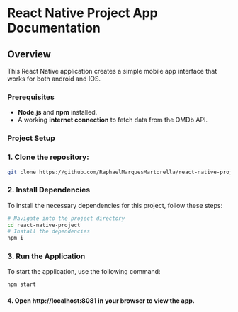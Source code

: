 # React Native Project App Documentation

## Overview

This React Native application creates a simple mobile app interface that works for both android and IOS.
### Prerequisites

- **Node.js** and **npm** installed.
- A working **internet connection** to fetch data from the OMDb API.

### Project Setup

### 1. **Clone the repository**:
   ```bash
   git clone https://github.com/RaphaelMarquesMartorella/react-native-project
```
   
### 2. Install Dependencies

To install the necessary dependencies for this project, follow these steps:
   ```bash
   # Navigate into the project directory
   cd react-native-project
   # Install the dependencies
   npm i
```

### 3. Run the Application

To start the application, use the following command:
   ```bash
   npm start
```

#### 4. Open http://localhost:8081 in your browser to view the app.

